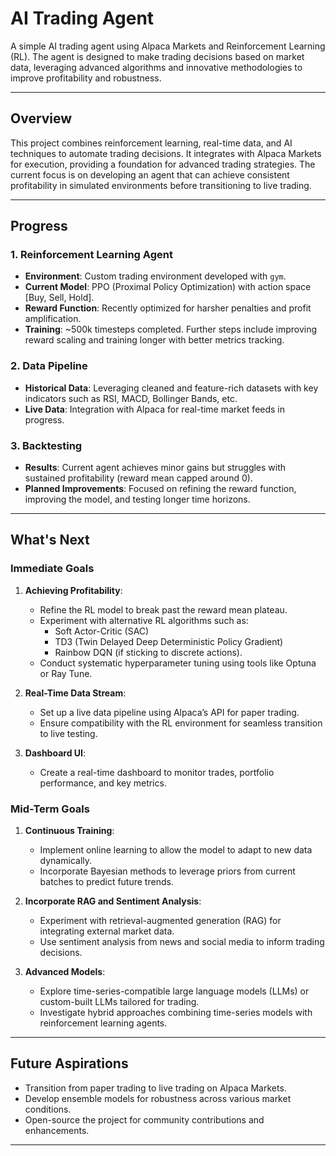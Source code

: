 # **AI Trading Agent**

A simple AI trading agent using Alpaca Markets and Reinforcement Learning (RL). The agent is designed to make trading decisions based on market data, leveraging advanced algorithms and innovative methodologies to improve profitability and robustness.

---

## **Overview**

This project combines reinforcement learning, real-time data, and AI techniques to automate trading decisions. It integrates with Alpaca Markets for execution, providing a foundation for advanced trading strategies. The current focus is on developing an agent that can achieve consistent profitability in simulated environments before transitioning to live trading.

---

## **Progress**

### **1. Reinforcement Learning Agent**
- **Environment**: Custom trading environment developed with `gym`.
- **Current Model**: PPO (Proximal Policy Optimization) with action space [Buy, Sell, Hold].
- **Reward Function**: Recently optimized for harsher penalties and profit amplification.
- **Training**: ~500k timesteps completed. Further steps include improving reward scaling and training longer with better metrics tracking.

### **2. Data Pipeline**
- **Historical Data**: Leveraging cleaned and feature-rich datasets with key indicators such as RSI, MACD, Bollinger Bands, etc.
- **Live Data**: Integration with Alpaca for real-time market feeds in progress.

### **3. Backtesting**
- **Results**: Current agent achieves minor gains but struggles with sustained profitability (reward mean capped around 0).
- **Planned Improvements**: Focused on refining the reward function, improving the model, and testing longer time horizons.

---

## **What's Next**

### **Immediate Goals**
1. **Achieving Profitability**:
   - Refine the RL model to break past the reward mean plateau.
   - Experiment with alternative RL algorithms such as:
     - Soft Actor-Critic (SAC)
     - TD3 (Twin Delayed Deep Deterministic Policy Gradient)
     - Rainbow DQN (if sticking to discrete actions).
   - Conduct systematic hyperparameter tuning using tools like Optuna or Ray Tune.

2. **Real-Time Data Stream**:
   - Set up a live data pipeline using Alpaca’s API for paper trading.
   - Ensure compatibility with the RL environment for seamless transition to live testing.

3. **Dashboard UI**:
   - Create a real-time dashboard to monitor trades, portfolio performance, and key metrics.

### **Mid-Term Goals**
1. **Continuous Training**:
   - Implement online learning to allow the model to adapt to new data dynamically.
   - Incorporate Bayesian methods to leverage priors from current batches to predict future trends.

2. **Incorporate RAG and Sentiment Analysis**:
   - Experiment with retrieval-augmented generation (RAG) for integrating external market data.
   - Use sentiment analysis from news and social media to inform trading decisions.

3. **Advanced Models**:
   - Explore time-series-compatible large language models (LLMs) or custom-built LLMs tailored for trading.
   - Investigate hybrid approaches combining time-series models with reinforcement learning agents.

---

## **Future Aspirations**
- Transition from paper trading to live trading on Alpaca Markets.
- Develop ensemble models for robustness across various market conditions.
- Open-source the project for community contributions and enhancements.

---